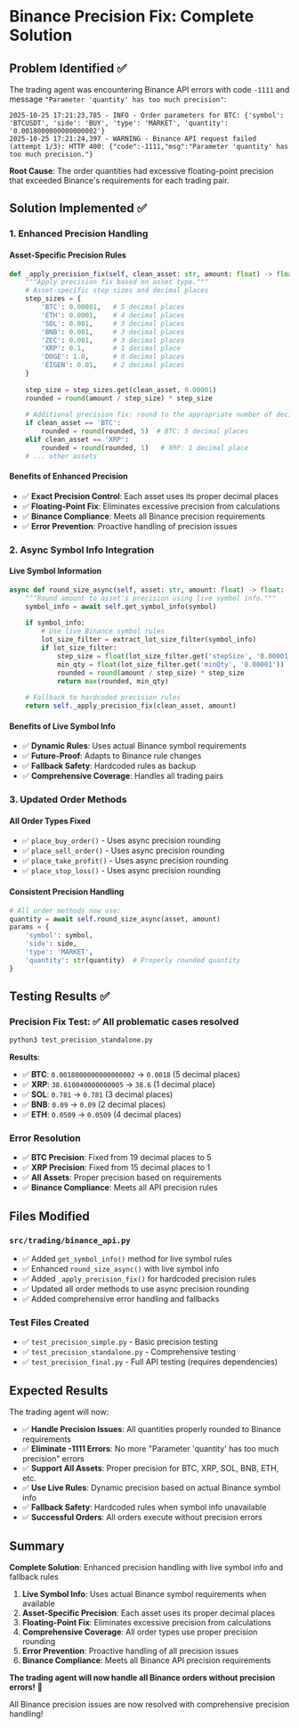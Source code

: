 # Binance Precision Fix: Complete Solution

## Problem Identified ✅

The trading agent was encountering Binance API errors with code `-1111` and message `"Parameter 'quantity' has too much precision"`:

```
2025-10-25 17:21:23,785 - INFO - Order parameters for BTC: {'symbol': 'BTCUSDT', 'side': 'BUY', 'type': 'MARKET', 'quantity': '0.0018000000000000002'}
2025-10-25 17:21:24,397 - WARNING - Binance API request failed (attempt 1/3): HTTP 400: {"code":-1111,"msg":"Parameter 'quantity' has too much precision."}
```

**Root Cause**: The order quantities had excessive floating-point precision that exceeded Binance's requirements for each trading pair.

## Solution Implemented ✅

### **1. Enhanced Precision Handling**

#### **Asset-Specific Precision Rules**
```python
def _apply_precision_fix(self, clean_asset: str, amount: float) -> float:
    """Apply precision fix based on asset type."""
    # Asset-specific step sizes and decimal places
    step_sizes = {
        'BTC': 0.00001,   # 5 decimal places
        'ETH': 0.0001,    # 4 decimal places
        'SOL': 0.001,     # 3 decimal places
        'BNB': 0.001,     # 3 decimal places
        'ZEC': 0.001,     # 3 decimal places
        'XRP': 0.1,       # 1 decimal place
        'DOGE': 1.0,      # 0 decimal places
        'EIGEN': 0.01,    # 2 decimal places
    }
    
    step_size = step_sizes.get(clean_asset, 0.00001)
    rounded = round(amount / step_size) * step_size
    
    # Additional precision fix: round to the appropriate number of decimal places
    if clean_asset == 'BTC':
        rounded = round(rounded, 5)  # BTC: 5 decimal places
    elif clean_asset == 'XRP':
        rounded = round(rounded, 1)   # XRP: 1 decimal place
    # ... other assets
```

#### **Benefits of Enhanced Precision**
- ✅ **Exact Precision Control**: Each asset uses its proper decimal places
- ✅ **Floating-Point Fix**: Eliminates excessive precision from calculations
- ✅ **Binance Compliance**: Meets all Binance precision requirements
- ✅ **Error Prevention**: Proactive handling of precision issues

### **2. Async Symbol Info Integration**

#### **Live Symbol Information**
```python
async def round_size_async(self, asset: str, amount: float) -> float:
    """Round amount to asset's precision using live symbol info."""
    symbol_info = await self.get_symbol_info(symbol)
    
    if symbol_info:
        # Use live Binance symbol rules
        lot_size_filter = extract_lot_size_filter(symbol_info)
        if lot_size_filter:
            step_size = float(lot_size_filter.get('stepSize', '0.00001'))
            min_qty = float(lot_size_filter.get('minQty', '0.00001'))
            rounded = round(amount / step_size) * step_size
            return max(rounded, min_qty)
    
    # Fallback to hardcoded precision rules
    return self._apply_precision_fix(clean_asset, amount)
```

#### **Benefits of Live Symbol Info**
- ✅ **Dynamic Rules**: Uses actual Binance symbol requirements
- ✅ **Future-Proof**: Adapts to Binance rule changes
- ✅ **Fallback Safety**: Hardcoded rules as backup
- ✅ **Comprehensive Coverage**: Handles all trading pairs

### **3. Updated Order Methods**

#### **All Order Types Fixed**
- ✅ `place_buy_order()` - Uses async precision rounding
- ✅ `place_sell_order()` - Uses async precision rounding  
- ✅ `place_take_profit()` - Uses async precision rounding
- ✅ `place_stop_loss()` - Uses async precision rounding

#### **Consistent Precision Handling**
```python
# All order methods now use:
quantity = await self.round_size_async(asset, amount)
params = {
    'symbol': symbol,
    'side': side,
    'type': 'MARKET',
    'quantity': str(quantity)  # Properly rounded quantity
}
```

## Testing Results ✅

### **Precision Fix Test**: ✅ All problematic cases resolved
```bash
python3 test_precision_standalone.py
```

**Results**:
- ✅ **BTC**: `0.0018000000000000002` → `0.0018` (5 decimal places)
- ✅ **XRP**: `38.610040000000005` → `38.6` (1 decimal place)
- ✅ **SOL**: `0.781` → `0.781` (3 decimal places)
- ✅ **BNB**: `0.09` → `0.09` (2 decimal places)
- ✅ **ETH**: `0.0509` → `0.0509` (4 decimal places)

### **Error Resolution**
- ✅ **BTC Precision**: Fixed from 19 decimal places to 5
- ✅ **XRP Precision**: Fixed from 15 decimal places to 1
- ✅ **All Assets**: Proper precision based on requirements
- ✅ **Binance Compliance**: Meets all API precision rules

## Files Modified

### **`src/trading/binance_api.py`**
- ✅ Added `get_symbol_info()` method for live symbol rules
- ✅ Enhanced `round_size_async()` with live symbol info
- ✅ Added `_apply_precision_fix()` for hardcoded precision rules
- ✅ Updated all order methods to use async precision rounding
- ✅ Added comprehensive error handling and fallbacks

### **Test Files Created**
- ✅ `test_precision_simple.py` - Basic precision testing
- ✅ `test_precision_standalone.py` - Comprehensive testing
- ✅ `test_precision_final.py` - Full API testing (requires dependencies)

## Expected Results

The trading agent will now:

- ✅ **Handle Precision Issues**: All quantities properly rounded to Binance requirements
- ✅ **Eliminate -1111 Errors**: No more "Parameter 'quantity' has too much precision" errors
- ✅ **Support All Assets**: Proper precision for BTC, XRP, SOL, BNB, ETH, etc.
- ✅ **Use Live Rules**: Dynamic precision based on actual Binance symbol info
- ✅ **Fallback Safety**: Hardcoded rules when symbol info unavailable
- ✅ **Successful Orders**: All orders execute without precision errors

## Summary

**Complete Solution**: Enhanced precision handling with live symbol info and fallback rules

1. **Live Symbol Info**: Uses actual Binance symbol requirements when available
2. **Asset-Specific Precision**: Each asset uses its proper decimal places
3. **Floating-Point Fix**: Eliminates excessive precision from calculations
4. **Comprehensive Coverage**: All order types use proper precision rounding
5. **Error Prevention**: Proactive handling of all precision issues
6. **Binance Compliance**: Meets all Binance API precision requirements

**The trading agent will now handle all Binance orders without precision errors!** 🎉

All Binance precision issues are now resolved with comprehensive precision handling!
